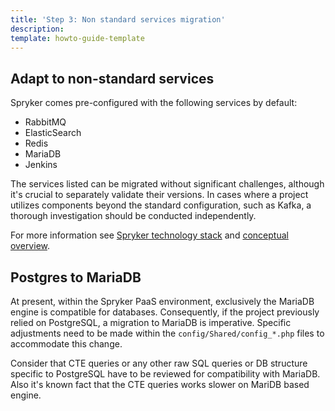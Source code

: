 ```yaml
---
title: 'Step 3: Non standard services migration'
description: 
template: howto-guide-template
---
```


## Adapt to non-standard services

Spryker comes pre-configured with the following services by default:
* RabbitMQ
* ElasticSearch
* Redis
* MariaDB
* Jenkins

The services listed can be migrated without significant challenges, although it's crucial to separately validate their versions. In cases where a project utilizes components beyond the standard configuration, such as Kafka, a thorough investigation should be conducted independently.

For more information see [Spryker technology stack](docs/scos/dev/architecture/technology-stack.html) and [conceptual overview](docs/scos/dev/architecture/conceptual-overview.html#application-separation.html).

## Postgres to MariaDB

At present, within the Spryker PaaS environment, exclusively the MariaDB engine is compatible for databases. Consequently, if the project previously relied on PostgreSQL, a migration to MariaDB is imperative. Specific adjustments need to be made within the `config/Shared/config_*.php` files to accommodate this change.

Consider that CTE queries or any other raw SQL queries or DB structure specific to PostgreSQL have to be reviewed for compatibility with MariaDB. Also it's known fact that the CTE queries works slower on MariDB based engine.
